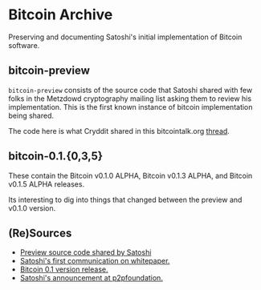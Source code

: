 # Bitcoin Archive

Preserving and documenting Satoshi's initial implementation of Bitcoin software.


## bitcoin-preview

`bitcoin-preview` consists of the source code that Satoshi shared with few folks in the Metzdowd cryptography mailing list asking them to review his implementation. This is the first known instance of bitcoin implementation being shared.

The code here is what Cryddit shared in this bitcointalk.org [thread](https://bitcointalk.org/index.php?topic=382374.0).


## bitcoin-0.1.{0,3,5}

These contain the Bitcoin v0.1.0 ALPHA, Bitcoin v0.1.3 ALPHA, and Bitcoin v0.1.5 ALPHA releases.

Its interesting to dig into things that changed between the preview and v0.1.0 version.


## (Re)Sources

* [Preview source code shared by Satoshi](https://bitcointalk.org/index.php?topic=382374.0)
* [Satoshi's first communication on whitepaper.](https://www.metzdowd.com/pipermail/cryptography/2008-October/014810.html)
* [Bitcoin 0.1 version release.](https://www.metzdowd.com/pipermail/cryptography/2009-January/014994.html)
* [Satoshi's announcement at p2pfoundation.](http://p2pfoundation.ning.com/forum/topics/bitcoin-open-source?xg_source=activity)